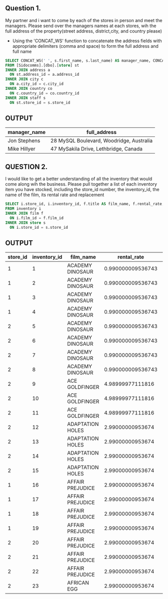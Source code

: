 ## Question 1. 
My partner and i want to come by each of the stores in person and meet the managers. 
Please send over the managers names at each stores, wih the full address of the property(street address, district,city, and country please)

* Using the 'CONCAT_WS' function to concatenate the address fields with appropriate delimiters (comma and space) to form the full address and full name

```sql
SELECT CONCAT_WS(' ', s.first_name, s.last_name) AS manager_name, CONCAT_WS(', ', a.address, c.city, co.country) AS full_address
FROM [Sidocomms].[dbo].[store] st
INNER JOIN address a 
  ON st.address_id = a.address_id
INNER JOIN city c 
  ON a.city_id = c.city_id
INNER JOIN country co
  ON c.country_id = co.country_id
INNER JOIN staff s 
  ON st.store_id = s.store_id  
```
## OUTPUT

|**manager_name**|**full_address**
|----------------|--------------|
  Jon Stephens	 | 28 MySQL Boulevard, Woodridge, Australia
  Mike Hillyer	 | 47 MySakila Drive, Lethbridge, Canada

## QUESTION 2. 
I would like to get a better understanding of all the inventory that would come along wih the business. 
Please pull together a list of each inventory item you have stocked, including the store_id number, the inventory_id, the name of the film, its rental rate and replacement

```sql
SELECT i.store_id, i.inventory_id, f.title AS film_name, f.rental_rate, f.replacement_cost
FROM inventory i
INNER JOIN film f 
  ON i.film_id = f.film_id
INNER JOIN store s 
  ON i.store_id = s.store_id
 ``` 
## OUTPUT
|**store_id**|**inventory_id**|**film_name**|**rental_rate**|**replacement_cost**|
|------------|----------------|-------------|---------------|--------------------|
|1  |1	|ACADEMY DINOSAUR	|0.990000009536743	|20.9899997711182
|1  |2	|ACADEMY DINOSAUR	|0.990000009536743	|20.9899997711182
|1	|3	|ACADEMY DINOSAUR	|0.990000009536743	|20.9899997711182
|1	|4	|ACADEMY DINOSAUR	|0.990000009536743	|20.9899997711182
|2	|5	|ACADEMY DINOSAUR	|0.990000009536743	|20.9899997711182
|2	|6	|ACADEMY DINOSAUR	|0.990000009536743	|20.9899997711182
|2	|7	|ACADEMY DINOSAUR	|0.990000009536743	|20.9899997711182
|2	|8	|ACADEMY DINOSAUR	|0.990000009536743	|20.9899997711182
|2	|9	|ACE GOLDFINGER	  |4.98999977111816	  |12.9899997711182
|2	|10	|ACE GOLDFINGER	  |4.98999977111816	  |12.9899997711182
|2	|11	|ACE GOLDFINGER	  |4.98999977111816	  |12.9899997711182
|2	|12	|ADAPTATION HOLES |2.99000000953674	  |18.9899997711182
|2	|13	|ADAPTATION HOLES |2.99000000953674	  |18.9899997711182
|2	|14	|ADAPTATION HOLES	|2.99000000953674	  |18.9899997711182
|2	|15	|ADAPTATION HOLES	|2.99000000953674	  |18.9899997711182
|1	|16	|AFFAIR PREJUDICE	|2.99000000953674	  |26.9899997711182
|1	|17	|AFFAIR PREJUDICE	|2.99000000953674	  |26.9899997711182
|1	|18	|AFFAIR PREJUDICE	|2.99000000953674	  |26.9899997711182
|1	|19	|AFFAIR PREJUDICE	|2.99000000953674	  |26.9899997711182
|2	|20	|AFFAIR PREJUDICE	|2.99000000953674  	|26.9899997711182
|2	|21	|AFFAIR PREJUDICE	|2.99000000953674 	|26.9899997711182
|2	|22	|AFFAIR PREJUDICE	|2.99000000953674 	|26.9899997711182
|2	|23	|AFRICAN EGG	    |2.99000000953674 	|22.9899997711182
